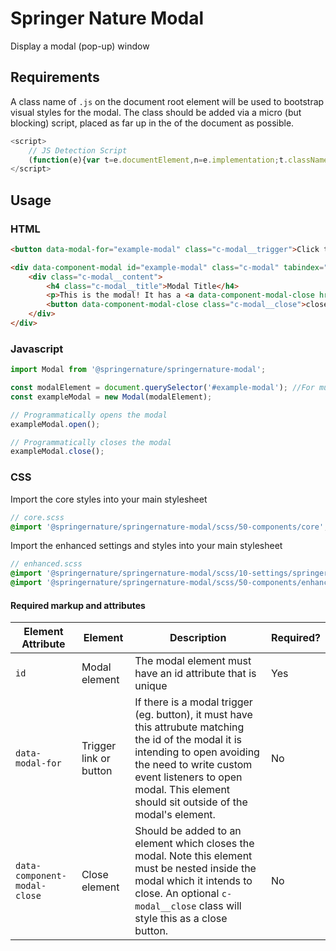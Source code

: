 # Springer Nature Modal

Display a modal (pop-up) window

## Requirements

A class name of `.js` on the document root element will be used to bootstrap visual styles for the modal. The class should be added via a micro (but blocking) script, placed as far up in the <head> of the document as possible.

```javascript
<script>
    // JS Detection Script
    (function(e){var t=e.documentElement,n=e.implementation;t.className='js';})(document)
</script>
```

## Usage

### HTML

```html
<button data-modal-for="example-modal" class="c-modal__trigger">Click this button to open the modal</button>

<div data-component-modal id="example-modal" class="c-modal" tabindex="0">
    <div class="c-modal__content">
        <h4 class="c-modal__title">Modal Title</h4>
        <p>This is the modal! It has a <a data-component-modal-close href="">link</a> that can also close it.</p>
        <button data-component-modal-close class="c-modal__close">close modal</button>
    </div>
</div>
```

### Javascript

```javascript
import Modal from '@springernature/springernature-modal';

const modalElement = document.querySelector('#example-modal'); //For multiple modals, prefer `document.querySelectorAll('[data-component-modal]');` and initilise on each instance
const exampleModal = new Modal(modalElement);

// Programmatically opens the modal
exampleModal.open();

// Programmatically closes the modal
exampleModal.close();
```

### CSS

Import the core styles into your main stylesheet

```scss
// core.scss
@import '@springernature/springernature-modal/scss/50-components/core';
```

Import the enhanced settings and styles into your main stylesheet

```scss
// enhanced.scss
@import '@springernature/springernature-modal/scss/10-settings/springernature';
@import '@springernature/springernature-modal/scss/50-components/enhanced';
```

#### Required markup and attributes

| Element Attribute | Element | Description | Required? |
|---|---|---|---|
| `id`     | Modal element  | The modal element must have an id attribute that is unique | Yes |
| `data-modal-for` | Trigger link or button | If there is a modal trigger (eg. button), it must have this attrubute matching the id of the modal it is intending to open avoiding the need to write custom event listeners to open modal. This element should sit outside of the modal's element. | No |
| `data-component-modal-close`  | Close element | Should be added to an element which closes the modal. Note this element must be nested inside the modal which it intends to close. An optional `c-modal__close` class will style this as a close button. | No |
